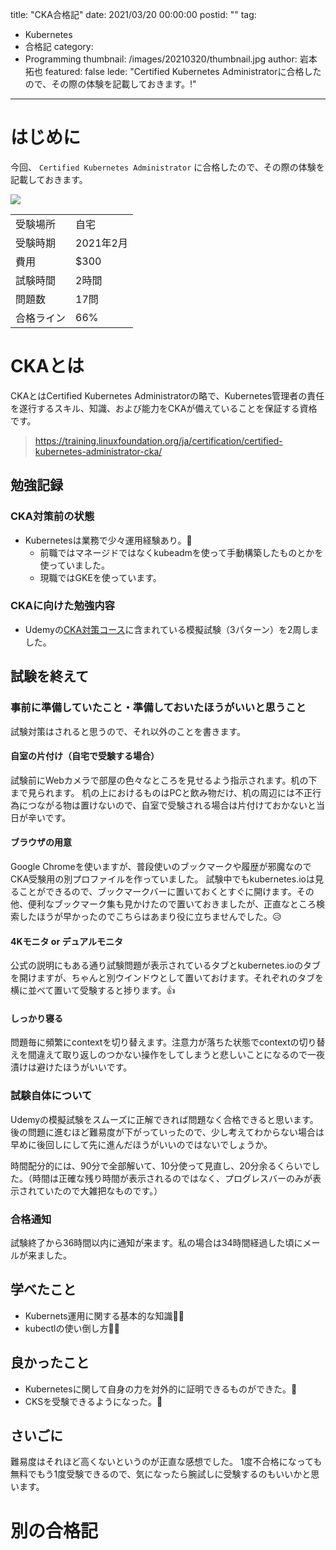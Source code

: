 title: "CKA合格記"
date: 2021/03/20 00:00:00
postid: ""
tag:
  - Kubernetes
  - 合格記
category:
  - Programming
thumbnail: /images/20210320/thumbnail.jpg
author: 岩本拓也
featured: false
lede: "Certified Kubernetes Administratorに合格したので、その際の体験を記載しておきます。!"
---
# はじめに

今回、 `Certified Kubernetes Administrator` に合格したので、その際の体験を記載しておきます。

<img src="/images/20210320/takuya-iwamoto-.jpg" loading="lazy">

<table>
    <tr>
        <td>受験場所</td>
        <td>自宅</td>
    </tr>
    <tr>
        <td>受験時期</td>
        <td>2021年2月</td>
    </tr>
    <tr>
        <td>費用</td>
        <td>$300</td>
    </tr>
    <tr>
        <td>試験時間</td>
        <td>2時間</td>
    </tr>
    <tr>
        <td>問題数</td>
        <td>17問</td>
    </tr>
    <tr>
        <td>合格ライン</td>
        <td>66%</td>
    </tr>
</table>

# CKAとは

CKAとはCertified Kubernetes Administratorの略で、Kubernetes管理者の責任を遂行するスキル、知識、および能力をCKAが備えていることを保証する資格です。

> https://training.linuxfoundation.org/ja/certification/certified-kubernetes-administrator-cka/



## 勉強記録

### CKA対策前の状態

- Kubernetesは業務で少々運用経験あり。💪
    - 前職ではマネージドではなくkubeadmを使って手動構築したものとかを使っていました。
    - 現職ではGKEを使っています。

### CKAに向けた勉強内容

- Udemyの[CKA対策コース](https://www.udemy.com/course/certified-kubernetes-administrator-with-practice-tests/)に含まれている模擬試験（3パターン）を2周しました。

## 試験を終えて

### 事前に準備していたこと・準備しておいたほうがいいと思うこと

試験対策はされると思うので、それ以外のことを書きます。

#### 自室の片付け（自宅で受験する場合）

試験前にWebカメラで部屋の色々なところを見せるよう指示されます。机の下まで見られます。
机の上におけるものはPCと飲み物だけ、机の周辺には不正行為につながる物は置けないので、自室で受験される場合は片付けておかないと当日が辛いです。

#### ブラウザの用意

Google Chromeを使いますが、普段使いのブックマークや履歴が邪魔なのでCKA受験用の別プロファイルを作っていました。
試験中でもkubernetes.ioは見ることができるので、ブックマークバーに置いておくとすぐに開けます。その他、便利なブックマーク集も見かけたので置いておきましたが、正直なところ検索したほうが早かったのでこちらはあまり役に立ちませんでした。😥

#### 4Kモニタ or デュアルモニタ

公式の説明にもある通り試験問題が表示されているタブとkubernetes.ioのタブを開けますが、ちゃんと別ウインドウとして置いておけます。それぞれのタブを横に並べて置いて受験すると捗ります。👍

#### しっかり寝る

問題毎に頻繁にcontextを切り替えます。注意力が落ちた状態でcontextの切り替えを間違えて取り返しのつかない操作をしてしまうと悲しいことになるので一夜漬けは避けたほうがいいです。

### 試験自体について

Udemyの模擬試験をスムーズに正解できれば問題なく合格できると思います。後の問題に進むほど難易度が下がっていったので、少し考えてわからない場合は早めに後回しにして先に進んだほうがいいのではないでしょうか。

時間配分的には、90分で全部解いて、10分使って見直し、20分余るくらいでした。（時間は正確な残り時間が表示されるのではなく、プログレスバーのみが表示されていたので大雑把なものです。）

### 合格通知

試験終了から36時間以内に通知が来ます。私の場合は34時間経過した頃にメールが来ました。

## 学べたこと

- Kubernets運用に関する基本的な知識👨‍🎓
- kubectlの使い倒し方💁‍♂️

## 良かったこと

- Kubernetesに関して自身の力を対外的に証明できるものができた。💪
- CKSを受験できるようになった。👊

## さいごに

難易度はそれほど高くないというのが正直な感想でした。
1度不合格になっても無料でもう1度受験できるので、気になったら腕試しに受験するのもいいかと思います。


# 別の合格記

<div class="iframely-embed"><div class="iframely-responsive" style="height: 140px; padding-bottom: 0;"><a href="https://future-architect.github.io/articles/20200902/index.html" data-iframely-url="//cdn.iframe.ly/jlODoXh?iframe=card-small"></a></div></div>

<div class="iframely-embed"><div class="iframely-responsive" style="height: 140px; padding-bottom: 0;"><a href="https://future-architect.github.io/articles/20190530/index.html" data-iframely-url="//cdn.iframe.ly/akGNr81"></a></div></div>

<script async src="//cdn.iframe.ly/embed.js" charset="utf-8"></script>
